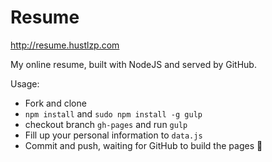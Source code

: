Resume
=============

http://resume.hustlzp.com

My online resume, built with NodeJS and served by GitHub.

Usage:

* Fork and clone
* `npm install` and `sudo npm install -g gulp`
* checkout branch `gh-pages` and run `gulp`
* Fill up your personal information to `data.js`
* Commit and push, waiting for GitHub to build the pages :beer:
